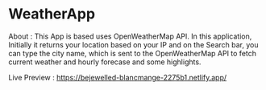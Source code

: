 # WeatherApp

About : This App is based uses OpenWeatherMap API. In this
application, Initially it returns your location based on your IP
and on the Search bar, you can type the city name, which is
sent to the OpenWeatherMap API to fetch current weather and hourly forecase and some highlights.

Live Preview : https://bejewelled-blancmange-2275b1.netlify.app/
